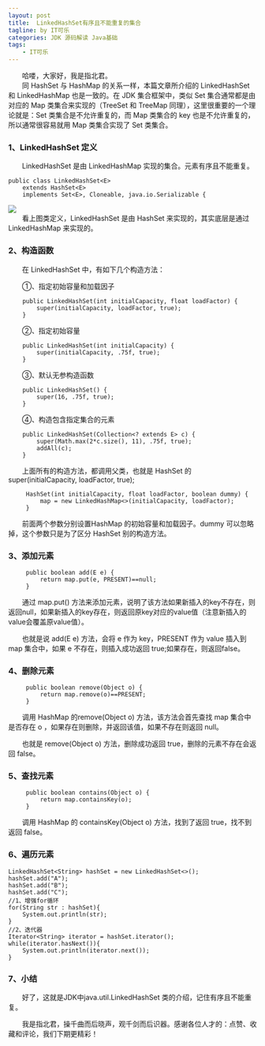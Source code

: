```yaml
---
layout: post
title:  LinkedHashSet有序且不能重复的集合
tagline: by IT可乐
categories: JDK 源码解读 Java基础
tags: 
    - IT可乐
---
```


　　哈喽，大家好，我是指北君。  
　　同 HashSet 与 HashMap 的关系一样，本篇文章所介绍的 LinkedHashSet 和 LinkedHashMap 也是一致的。在 JDK 集合框架中，类似 Set 集合通常都是由对应的 Map 类集合来实现的（TreeSet 和 TreeMap 同理），这里很重要的一个理论就是：Set 类集合是不允许重复的，而 Map 类集合的 key 也是不允许重复的，所以通常很容易就用 Map 类集合实现了 Set 类集合。
<!--more-->
### 1、LinkedHashSet 定义
　　LinkedHashSet 是由 LinkedHashMap 实现的集合。元素有序且不能重复。
```
public class LinkedHashSet<E>
    extends HashSet<E>
    implements Set<E>, Cloneable, java.io.Serializable {
```

![](http://www.javanorth.cn/assets/images/2021/itcore/linkedhashset-00-00.png)  
　　看上图类定义，LinkedHashSet 是由 HashSet 来实现的，其实底层是通过 LinkedHashMap 来实现的。
### 2、构造函数
　　在 LinkedHashSet 中，有如下几个构造方法：

　　①、指定初始容量和加载因子
```
    public LinkedHashSet(int initialCapacity, float loadFactor) {
        super(initialCapacity, loadFactor, true);
    }
```
　　②、指定初始容量
```
    public LinkedHashSet(int initialCapacity) {
        super(initialCapacity, .75f, true);
    }
```
　　③、默认无参构造函数
```
    public LinkedHashSet() {
        super(16, .75f, true);
    }
```
　　④、构造包含指定集合的元素
```
    public LinkedHashSet(Collection<? extends E> c) {
        super(Math.max(2*c.size(), 11), .75f, true);
        addAll(c);
    }
```
　　上面所有的构造方法，都调用父类，也就是 HashSet 的 super(initialCapacity, loadFactor, true);
```
     HashSet(int initialCapacity, float loadFactor, boolean dummy) {
         map = new LinkedHashMap<>(initialCapacity, loadFactor);
     }
```
　　前面两个参数分别设置HashMap 的初始容量和加载因子。dummy 可以忽略掉，这个参数只是为了区分 HashSet 别的构造方法。

### 3、添加元素
```
     public boolean add(E e) {
         return map.put(e, PRESENT)==null;
     }
```
　　通过 map.put() 方法来添加元素，说明了该方法如果新插入的key不存在，则返回null，如果新插入的key存在，则返回原key对应的value值（注意新插入的value会覆盖原value值）。

　　也就是说 add(E e) 方法，会将 e 作为 key，PRESENT 作为 value 插入到 map 集合中，如果 e 不存在，则插入成功返回 true;如果存在，则返回false。
### 4、删除元素
```
     public boolean remove(Object o) {
         return map.remove(o)==PRESENT;
     }
```
　　调用 HashMap 的remove(Object o) 方法，该方法会首先查找 map 集合中是否存在 o ，如果存在则删除，并返回该值，如果不存在则返回 null。

　　也就是 remove(Object o) 方法，删除成功返回 true，删除的元素不存在会返回 false。
### 5、查找元素
```
     public boolean contains(Object o) {
         return map.containsKey(o);
     }
```
　　调用 HashMap 的 containsKey(Object o) 方法，找到了返回 true，找不到返回 false。

### 6、遍历元素
```
LinkedHashSet<String> hashSet = new LinkedHashSet<>();
hashSet.add("A");
hashSet.add("B");
hashSet.add("C");
//1、增强for循环
for(String str : hashSet){
    System.out.println(str);
}
//2、迭代器
Iterator<String> iterator = hashSet.iterator();
while(iterator.hasNext()){
    System.out.println(iterator.next());
}
```
### 7、小结
　　好了，这就是JDK中java.util.LinkedHashSet 类的介绍，记住有序且不能重复。

　　我是指北君，操千曲而后晓声，观千剑而后识器。感谢各位人才的：点赞、收藏和评论，我们下期更精彩！

